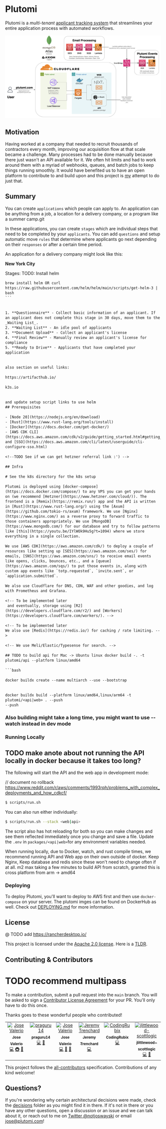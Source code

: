# Plutomi

Plutomi is a _multi-tenant_ [applicant tracking system](https://en.wikipedia.org/wiki/Applicant_tracking_system) that streamlines your entire application process with automated workflows.

![infra](./images/infra.png)

## Motivation

Having worked at a company that needed to recruit thousands of contractors every month, improving our acquisition flow at that scale became a challenge. Many processes had to be done manually because there just wasn't an API available for it. We often hit limits and had to work around them with a myriad of webhooks, queues, and batch jobs to keep things running smoothly. It would have benefited us to have an open platform to contribute to and build upon and this project is [my](https://www.linkedin.com/in/joswayski/) attempt to do just that.

## Summary

You can create `applications` which people can apply to. An application can be anything from a job, a location for a delivery company, or a program like a summer camp.git

In these applications, you can create `stages` which are individual steps that need to be completed by your `applicants`. You can add `questions` and setup automatic move `rules` that determine where applicants go next depending on their `responses` or after a certain time period.

An application for a delivery company might look like this:

**New York City**

Stages:
TOD0: Install helm

````
brew install helm OR curl https://raw.githubusercontent.com/helm/helm/main/scripts/get-helm-3 | bash
```


1. **Questionnaire** - Collect basic information of an applicant. If an applicant does not complete this stage in 30 days, move them to the _Waiting List_.
2. **Waiting List** - An idle pool of applicants
3. **Document Upload** - Collect an applicant's license
4. **Final Review** - Manually review an applicant's license for compliance
5. **Ready to Drive** - Applicants that have completed your application


also section on useful links:

https://artifacthub.io/

k3s.io


and update setup script links to use helm
## Prerequisites

- [Node 20](https://nodejs.org/en/download)
- [Rust](https://www.rust-lang.org/tools/install)
- [Docker](https://docs.docker.com/get-docker/)
- [AWS CDK CLI](https://docs.aws.amazon.com/cdk/v2/guide/getting_started.html#getting_started_install) and [SSO](https://docs.aws.amazon.com/cli/latest/userguide/cli-configure-sso.html)

<!--TODO See if we can get hetzner referral link :') -->

## Infra

# See the k8s directory for the k8s setup

Plutomi is deployed using [docker-compose](https://docs.docker.com/compose/) to any VPS you can get your hands on (we recommend [Hetzner](https://www.hetzner.com/cloud/)). The frontend is a [Remix](https://remix.run/) app and the API is written in [Rust](https://www.rust-lang.org/) using the [Axum](https://github.com/tokio-rs/axum) framework. We use [Nginx](https://www.nginx.com/) as a reverse proxy to forward traffic to those containers appropriately. We use [MongoDB](https://www.mongodb.com/) for our database and try to follow patterns like [this](https://youtu.be/IYlWOk9Hu5g?t=1094) where we store everything in a single collection.

We use [AWS CDK](https://aws.amazon.com/cdk/) to deploy a couple of resources like setting up [SES](https://aws.amazon.com/ses/) for emails, [SNS](https://aws.amazon.com/sns/) to receive email events like opens, clicks, bounces, etc., and a [queue](https://aws.amazon.com/sqs/) to put those events in, along with custom app events like `totp.requested`, `invite.sent`, or `application.submitted`.

We also use Cloudflare for DNS, CDN, WAF and other goodies, and log with Prometheus and Grafana.

<!-- To be implemented later
 and eventually, storage using [R2](https://developers.cloudflare.com/r2/) and [Workers](https://developers.cloudflare.com/workers/). -->

<!-- To be implemented later
We also use [Redis](https://redis.io/) for caching / rate limiting. -->

<!-- We use Meli/Elastic/Typesense for search. -->

## TODO to build api for Mac -> Ubuntu linux docker build -. -t plutomi/api --platform linux/amd64

```bash

docker buildx create --name multiarch --use --bootstrap


docker buildx build --platform linux/amd64,linux/arm64 -t plutomi/<api|web> . --push
--push
````

### Also building might take a long time, you might want to use --watch instead in dev mode

### Running Locally

## TODO make anote about not running the API locally in docker because it takes too long?

The following will start the API and the web app in development mode:

// document no rollback https://www.reddit.com/r/aws/comments/1993rph/problems_with_complex_deployments_and_how_cdkcf/

```bash
$ scripts/run.sh
```

You can also run either individually:

```bash
$ scripts/run.sh --stack <web|api>
```

The script also has hot reloading for both so you can make changes and see them reflected immediately once you change and save a file. Update the `.env` in `packages/<api|web>`for any environment variables needed.

When running locally, due to Docker, watch, and rust compile times, we recommend running API and Web app on their own outside of docker. Keep Nginx, Keep database and redis since these won't need to change often if at all. m2 max taking a few minutes to build API from scratch, granted this is cross platform from arm -> amd64

### Deploying

To deploy Plutomi, you'll want to deploy to AWS first and then use `docker-compose` on your server. The plutomi imges can be found on DockerHub as well. Check out [DEPLOYING.md](DEPLOYING.md) for more information.

## License

@ TODO add https://rancherdesktop.io/

This project is licensed under the [Apache 2.0 license](LICENSE). Here is a [TLDR](https://www.tldrlegal.com/license/apache-license-2-0-apache-2-0).

## Contributing & Contributors

# TODO recommend multipass

To make a contribution, submit a pull request into the `main` branch. You will be asked to sign a [Contributor License Agreement](https://en.wikipedia.org/wiki/Contributor_License_Agreement) for your PR. You'll only have to do this once.

Thanks goes to these wonderful people who contributed!

<!-- ALL-CONTRIBUTORS-LIST:START - Do not remove or modify this section -->
<!-- prettier-ignore-start -->
<!-- markdownlint-disable -->
<table>
  <tbody>
    <tr>
      <td align="center" valign="top" width="14.28%"><a href="https://github.com/joswayski"><img src="https://avatars.githubusercontent.com/u/22891173?v=4?s=100" width="100px;" alt="Jose Valerio"/><br /><sub><b>Jose Valerio</b></sub></a><br /><a href="https://github.com/plutomi/plutomi/commits?author=joswayski" title="Code">💻</a> <a href="#infra-joswayski" title="Infrastructure (Hosting, Build-Tools, etc)">🚇</a> <a href="#maintenance-joswayski" title="Maintenance">🚧</a></td>
      <td align="center" valign="top" width="14.28%"><a href="https://github.com/praguru14"><img src="https://avatars.githubusercontent.com/u/48213609?v=4?s=100" width="100px;" alt="praguru14"/><br /><sub><b>praguru14</b></sub></a><br /><a href="https://github.com/plutomi/plutomi/commits?author=praguru14" title="Code">💻</a> <a href="#maintenance-praguru14" title="Maintenance">🚧</a></td>
      <td align="center" valign="top" width="14.28%"><a href="https://github.com/mazupicua"><img src="https://avatars.githubusercontent.com/u/37680756?v=4?s=100" width="100px;" alt="Jose Valerio"/><br /><sub><b>Jose Valerio</b></sub></a><br /><a href="https://github.com/plutomi/plutomi/commits?author=mazupicua" title="Code">💻</a> <a href="#maintenance-mazupicua" title="Maintenance">🚧</a> <a href="https://github.com/plutomi/plutomi/issues?q=author%3Amazupicua" title="Bug reports">🐛</a></td>
      <td align="center" valign="top" width="14.28%"><a href="https://github.com/Jeremyjay121"><img src="https://avatars.githubusercontent.com/u/94778748?v=4?s=100" width="100px;" alt="Jeremy Trenchard"/><br /><sub><b>Jeremy Trenchard</b></sub></a><br /><a href="https://github.com/plutomi/plutomi/commits?author=Jeremyjay121" title="Code">💻</a></td>
      <td align="center" valign="top" width="14.28%"><a href="https://github.com/CodingRubix"><img src="https://avatars.githubusercontent.com/u/94731024?v=4?s=100" width="100px;" alt="CodingRubix"/><br /><sub><b>CodingRubix</b></sub></a><br /><a href="https://github.com/plutomi/plutomi/commits?author=CodingRubix" title="Code">💻</a></td>
      <td align="center" valign="top" width="14.28%"><a href="https://github.com/jlittlewood-scottlogic"><img src="https://avatars.githubusercontent.com/u/124571917?v=4?s=100" width="100px;" alt="jlittlewood-scottlogic"/><br /><sub><b>jlittlewood-scottlogic</b></sub></a><br /><a href="https://github.com/plutomi/plutomi/commits?author=jlittlewood-scottlogic" title="Code">💻</a> <a href="#design-jlittlewood-scottlogic" title="Design">🎨</a></td>
    </tr>
  </tbody>
</table>

<!-- markdownlint-restore -->
<!-- prettier-ignore-end -->

<!-- ALL-CONTRIBUTORS-LIST:END -->

This project follows the [all-contributors](https://github.com/all-contributors/all-contributors) specification. Contributions of any kind welcome!

## Questions?

If you're wondering why certain architectural decisions were made, check the [decisions](./decisions/README.md) folder as you might find it in there. If it's not in there or you have any other questions, open a discussion or an issue and we can talk about it, or reach out to me on [Twitter @notjoswayski](https://twitter.com/notjoswayski) or email jose@plutomi.com!
